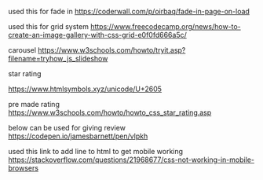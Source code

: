 used this for fade in
https://coderwall.com/p/oirbaq/fade-in-page-on-load

used this for grid system
https://www.freecodecamp.org/news/how-to-create-an-image-gallery-with-css-grid-e0f0fd666a5c/

carousel
https://www.w3schools.com/howto/tryit.asp?filename=tryhow_js_slideshow


star rating

https://www.htmlsymbols.xyz/unicode/U+2605

pre made rating
https://www.w3schools.com/howto/howto_css_star_rating.asp

below can be used for giving review
https://codepen.io/jamesbarnett/pen/vlpkh

used this link to add line to html to get mobile working
https://stackoverflow.com/questions/21968677/css-not-working-in-mobile-browsers
<!-- <meta name="viewport" content="width=device-width, initial-scale=1.0"> -->